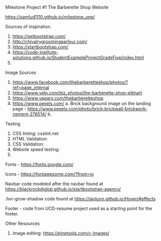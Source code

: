 Milestone Project #1
The Barberette Shop Website

https://samlud1110.github.io/milestone_one/

Sources of inspiration.
  1. https://getbootstrap.com/ 
  2. http://chivalrygroomingparlour.com/
  3. https://startbootstrap.com/ 
  4. https://code-institute-solutions.github.io/StudentExampleProjectGradeFive/index.html 
  5. 
  
Image Sources
  1. https://www.facebook.com/thebarberetteshop/photos/?ref=page_internal
  2. https://www.yelp.com/biz_photos/the-barberette-shop-elkhart 
  3. https://www.vagaro.com/thebarberetteshop 
  4. https://www.pexels.com/ 
    a. Brick background image on the landing page - https://www.pexels.com/photo/brick-brickwall-brickwork-cement-276514/ 
    b.

Testing
  1. CSS linting: csslint.net
  2. HTML Validation: 
  3. CSS Validation:
  4. Website speed testing: 
  5. 


Fonts - https://fonts.google.com/ 

Icons - https://fontawesome.com/?from=io 

Navbar code modeled after the navbar found at https://blackrockdigital.github.io/startbootstrap-agency/ 

.hvr-grow-shadow code found at https://ianlunn.github.io/Hover/#effects

Footer - code from UCD-resume project used as a starting point for the footer.

Other Resources
 1. Image editing: https://pinetools.com/c-images/

 